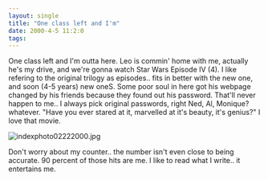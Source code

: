 ```yaml
---
layout: single
title: "One class left and I'm"
date: 2000-4-5 11:2:0
tags: 
---
```


One class left and I'm outta here. Leo is commin' home with me, actually he's my drive, and we're gonna watch Star Wars Episode IV (4). I like refering to the original trilogy as episodes.. fits in better with the new one, and soon (4-5 years) new oneS. Some poor soul in here got his webpage changed by his friends because they found out his password. That'll never happen to me.. I always pick original passwords, right Ned, Al, Monique? whatever. "Have you ever stared at it, marvelled at it's beauty, it's genius?" I love that movie.



![indexphoto02222000.jpg][1]






Don't worry about my counter.. the number isn't even close to being accurate. 90 percent of those hits are me. I like to read what I write.. it entertains me.



   [1]: http://2.bp.blogspot.com/-JBkvz8pp0pU/Tn0P4tLxIVI/AAAAAAAAAK4/ZRg6vbIQHqg/s1600/indexphoto02222000.jpg
